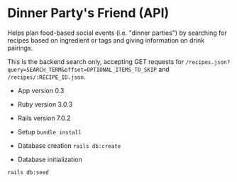 # Dinner Party's Friend (API)
Helps plan food-based social events (i.e. "dinner parties") by searching for recipes based on ingredient or tags and giving information on drink pairings. 

This is the backend search only, accepting GET requests for `/recipes.json?query=SEARCH_TERM&offset=OPTIONAL_ITEMS_TO_SKIP` and `/recipes/:RECIPE_ID.json`.

* App version
0.3

* Ruby version
3.0.3

* Rails version
7.0.2

* Setup
```bundle install```

* Database creation
```rails db:create```

* Database initialization
```rails db:migrate
rails db:seed
```
